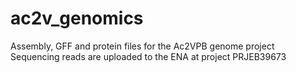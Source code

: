 # ac2v_genomics
Assembly, GFF and protein files for the Ac2VPB genome project
Sequencing reads are uploaded to the ENA at project PRJEB39673
